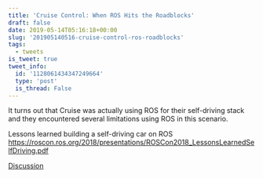 ```yaml
---
title: 'Cruise Control: When ROS Hits the Roadblocks'
draft: false
date: 2019-05-14T05:16:18+00:00
slug: '201905140516-cruise-control-ros-roadblocks'
tags:
  - tweets
is_tweet: true
tweet_info:
  id: '1128061434347249664'
  type: 'post'
  is_thread: False
---
```




It turns out that Cruise was actually using ROS for their self-driving stack and they encountered several limitations using ROS in this scenario. 

Lessons learned building a self-driving car on ROS
<https://roscon.ros.org/2018/presentations/ROSCon2018_LessonsLearnedSelfDriving.pdf>

[Discussion](https://x.com/sytelus/status/1128061434347249664)
